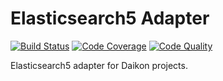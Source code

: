 # Elasticsearch5 Adapter

[![Build Status](https://scrutinizer-ci.com/g/daikon-cqrs/elasticsearch5-adapter/badges/build.png?b=master)](https://scrutinizer-ci.com/g/daikon-cqrs/elasticsearch5-adapter/build-status/master)
[![Code Coverage](https://scrutinizer-ci.com/g/daikon-cqrs/elasticsearch5-adapter/badges/coverage.png?b=master)](https://scrutinizer-ci.com/g/daikon-cqrs/elasticsearch5-adapter/?branch=master)
[![Code Quality](https://scrutinizer-ci.com/g/daikon-cqrs/elasticsearch5-adapter/badges/quality-score.png?b=master)](https://scrutinizer-ci.com/g/daikon-cqrs/elasticsearch5-adapter/?branch=master)

Elasticsearch5 adapter for Daikon projects.
